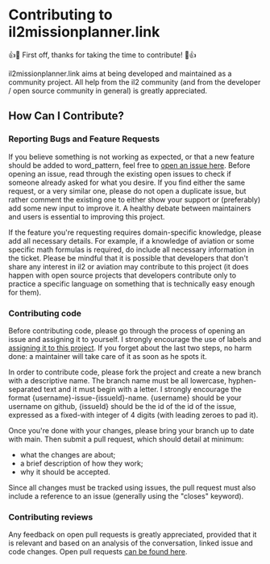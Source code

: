 # Contributing to il2missionplanner.link

:+1::tada: First off, thanks for taking the time to contribute! :tada::+1:

il2missionplanner.link aims at being developed and maintained as a community project. All help from the il2 community
(and from the developer / open source community in general) is greatly appreciated.

## How Can I Contribute?

### Reporting Bugs and Feature Requests

If you believe something is not working as expected, or that a new feature should be added to word_pattern, feel free to
[open an issue here](https://github.com/roccobarbi/il2missionplanner.link/issues). Before opening an issue, read through
the existing open issues to check if someone already asked for what you desire. If you find either the same request, or
a very similar one, please do not open a duplicate issue, but rather comment the existing one to either show your
support or (preferably) add some new input to improve it. A healthy debate between maintainers and users is essential to
improving this project.

If the feature you're requesting requires domain-specific knowledge, please add all necessary details. For example, if
a knowledge of aviation or some specific math formulas is required, do include all necessary information in the ticket.
Please be mindful that it is possible that developers that don't share any interest in il2 or aviation may contribute to
this project (it does happen with open source projects that developers contribute only to practice a specific language
on something that is technically easy enough for them).

### Contributing code

Before contributing code, please go through the process of opening an issue and assigning it to yourself. I strongly
encourage the use of labels and
[assigning it to this project](https://github.com/roccobarbi/il2missionplanner.link/projects/1). If you forget about the
last two steps, no harm done: a maintainer will take care of it as soon as he spots it.

In order to contribute code, please fork the project and create a new branch with a descriptive name. The  branch name
must be all lowercase, hyphen-separated text and it must begin with a letter. I strongly encourage the  format
{username}-issue-{issueId}-name. {username} should be your username on github, {issueId} should be the id of the  id of
the issue, expressed as a fixed-with integer of 4 digits (with leading zeroes to pad it).

Once you're done with your changes, please bring your branch up to date with main. Then submit a pull request, which
should detail at minimum:
- what the changes are about;
- a brief description of how they work;
- why it should be accepted.

Since all changes must be tracked using issues, the pull request must also include a reference to an issue (generally
using the "closes" keyword).

### Contributing reviews

Any feedback on open pull requests is greatly appreciated, provided that it is relevant and based on an analysis of the
conversation, linked issue and code changes. Open pull requests
[can be found here](https://github.com/roccobarbi/il2missionplanner.link/pulls).